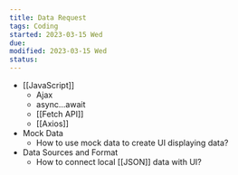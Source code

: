 ```yaml
---
title: Data Request
tags: Coding
started: 2023-03-15 Wed
due:
modified: 2023-03-15 Wed
status:
---
```

- [[JavaScript]]
	- Ajax
	- async...await
	- [[Fetch API]]
	- [[Axios]]
- Mock Data
	- How to use mock data to create UI displaying data? 
- Data Sources and Format
	- How to connect local [[JSON]] data with UI?